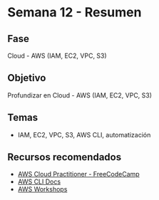 # Semana 12 - Resumen

## Fase
Cloud - AWS (IAM, EC2, VPC, S3)

## Objetivo
Profundizar en Cloud - AWS (IAM, EC2, VPC, S3)

## Temas
- IAM, EC2, VPC, S3, AWS CLI, automatización

## Recursos recomendados
- [AWS Cloud Practitioner - FreeCodeCamp](https://www.freecodecamp.org/news/aws-certified-cloud-practitioner/)
- [AWS CLI Docs](https://docs.aws.amazon.com/cli/latest/userguide/cli-chap-welcome.html)
- [AWS Workshops](https://workshops.aws/)
